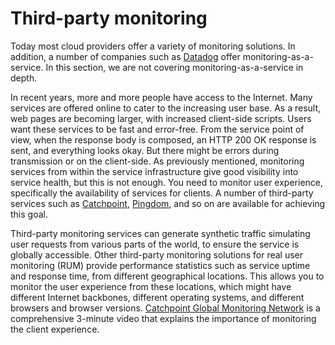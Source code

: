 ##

# Third-party monitoring

Today most cloud providers offer a variety of monitoring solutions. In
addition, a number of companies such as
[Datadog](https://www.datadoghq.com/) offer
monitoring-as-a-service. In this section, we are not covering
monitoring-as-a-service in depth.

In recent years, more and more people have access to the Internet. Many
services are offered online to cater to the increasing user base. As a
result, web pages are becoming larger, with increased client-side
scripts. Users want these services to be fast and error-free. From the
service point of view, when the response body is composed, an HTTP 200
OK response is sent, and everything looks okay. But there might be
errors during transmission or on the client-side. As previously
mentioned, monitoring services from within the service infrastructure
give good visibility into service health, but this is not enough. You
need to monitor user experience, specifically the availability of
services for clients. A number of third-party services such as
[Catchpoint](https://www.catchpoint.com/),
[Pingdom](https://www.pingdom.com/), and so on are available for
achieving this goal.

Third-party monitoring services can generate synthetic traffic
simulating user requests from various parts of the world, to ensure the
service is globally accessible. Other third-party monitoring solutions
for real user monitoring (RUM) provide performance statistics such as
service uptime and response time, from different geographical locations.
This allows you to monitor the user experience from these locations,
which might have different Internet backbones, different operating
systems, and different browsers and browser versions. [Catchpoint
Global Monitoring
Network](https://pages.catchpoint.com/overview-video) is a
comprehensive 3-minute video that explains the importance of monitoring
the client experience.
